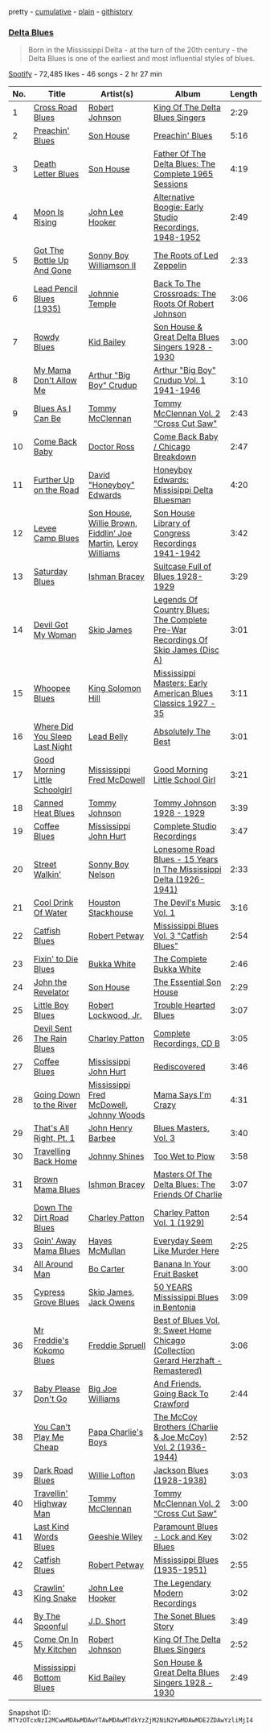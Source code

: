 pretty - [cumulative](/playlists/cumulative/37i9dQZF1DWSTHVqvNCwNq.md) - [plain](/playlists/plain/37i9dQZF1DWSTHVqvNCwNq) - [githistory](https://github.githistory.xyz/mackorone/spotify-playlist-archive/blob/main/playlists/plain/37i9dQZF1DWSTHVqvNCwNq)

### [Delta Blues](https://open.spotify.com/playlist/37i9dQZF1DWSTHVqvNCwNq)

> Born in the Mississippi Delta \- at the turn of the 20th century \- the Delta Blues is one of the earliest and most influential styles of blues.

[Spotify](https://open.spotify.com/user/spotify) - 72,485 likes - 46 songs - 2 hr 27 min

| No. | Title | Artist(s) | Album | Length |
|---|---|---|---|---|
| 1 | [Cross Road Blues](https://open.spotify.com/track/1TrGdXSgiBm8W68D2K1COG) | [Robert Johnson](https://open.spotify.com/artist/0f8MDDzIc6M4uH1xH0o0gy) | [King Of The Delta Blues Singers](https://open.spotify.com/album/2IWaNq5o4tG1w6yxve5BMU) | 2:29 |
| 2 | [Preachin' Blues](https://open.spotify.com/track/4YEoVkvvzx5eavtE2u5qG0) | [Son House](https://open.spotify.com/artist/15oeqKO5k5uZ5773tWvpda) | [Preachin' Blues](https://open.spotify.com/album/2jBR825FVmX6BelMes5U4G) | 5:16 |
| 3 | [Death Letter Blues](https://open.spotify.com/track/0W0euvQlhbcsTydzsD4EQk) | [Son House](https://open.spotify.com/artist/15oeqKO5k5uZ5773tWvpda) | [Father Of The Delta Blues: The Complete 1965 Sessions](https://open.spotify.com/album/5SsZBxF3sRSJnFd0rZ3vcF) | 4:19 |
| 4 | [Moon Is Rising](https://open.spotify.com/track/3WaC3Xx9ipaIAWE6OwpzCF) | [John Lee Hooker](https://open.spotify.com/artist/1yNOfXGQNGjAynk77wv85x) | [Alternative Boogie: Early Studio Recordings, 1948\-1952](https://open.spotify.com/album/0rGdGbskTT8NnfJwfDVEkc) | 2:49 |
| 5 | [Got The Bottle Up And Gone](https://open.spotify.com/track/54nkY5drz9k6z7M5EfbUqc) | [Sonny Boy Williamson II](https://open.spotify.com/artist/69VgCcXFV59QuQWEXSTxfK) | [The Roots of Led Zeppelin](https://open.spotify.com/album/2COvDjzoJTRf7Nliwcygz7) | 2:33 |
| 6 | [Lead Pencil Blues \(1935\)](https://open.spotify.com/track/2HtrbgSrkOm7HqrbD7DmGr) | [Johnnie Temple](https://open.spotify.com/artist/34gPHGwf8jTA2gqoskjZPE) | [Back To The Crossroads: The Roots Of Robert Johnson](https://open.spotify.com/album/6L3mNq3mwbboDq6iW4Y0mk) | 3:06 |
| 7 | [Rowdy Blues](https://open.spotify.com/track/75ToackOie9J7ZptaPbPxY) | [Kid Bailey](https://open.spotify.com/artist/4yPQvmHuBCWokkEvXIvPUD) | [Son House & Great Delta Blues Singers 1928 \- 1930](https://open.spotify.com/album/2fLEYffzYZrGXm0NIfKBfO) | 3:00 |
| 8 | [My Mama Don't Allow Me](https://open.spotify.com/track/0SVoYMEKJcY56RbGrU5Of5) | [Arthur "Big Boy" Crudup](https://open.spotify.com/artist/7dSnChJjb0jdfulJsIijoC) | [Arthur "Big Boy" Crudup Vol\. 1 1941\-1946](https://open.spotify.com/album/0W8si0dl1CD4U3ebkypkyp) | 3:10 |
| 9 | [Blues As I Can Be](https://open.spotify.com/track/4cEzHktMaGrNAw36GbNhwr) | [Tommy McClennan](https://open.spotify.com/artist/0m8dKC3T9anldCh2OgZ6pJ) | [Tommy McClennan Vol\. 2 "Cross Cut Saw"](https://open.spotify.com/album/1g9xtSDXkL2iHhYlMSM9Qv) | 2:43 |
| 10 | [Come Back Baby](https://open.spotify.com/track/061qVrfyTW07DCB9B4BBmI) | [Doctor Ross](https://open.spotify.com/artist/59gZhkxiZ8x4umU9ua2ZBn) | [Come Back Baby / Chicago Breakdown](https://open.spotify.com/album/14WqCYoHNfJBr2GCdsees3) | 2:47 |
| 11 | [Further Up on the Road](https://open.spotify.com/track/7n4zQp0b3vnsmcjmEfLo2r) | [David "Honeyboy" Edwards](https://open.spotify.com/artist/1TJ9XdOFUqlSduhAVV7YfR) | [Honeyboy Edwards: Missisippi Delta Bluesman](https://open.spotify.com/album/6GUzyOdb9vLQLIO9bswhQL) | 4:20 |
| 12 | [Levee Camp Blues](https://open.spotify.com/track/0QLGHswYCY4j0IAfqleuNw) | [Son House](https://open.spotify.com/artist/15oeqKO5k5uZ5773tWvpda), [Willie Brown](https://open.spotify.com/artist/6zxIBQ4sNvQCSkciayJxaS), [Fiddlin’ Joe Martin](https://open.spotify.com/artist/3raXFpk21XigZmb4xXG6qz), [Leroy Williams](https://open.spotify.com/artist/6uQnHbypkRY4KmLvJrs4OY) | [Son House Library of Congress Recordings 1941\-1942](https://open.spotify.com/album/2WC66jvXcoXHRqgfLTZ9Z5) | 3:42 |
| 13 | [Saturday Blues](https://open.spotify.com/track/46BA5xsc2MFgFef2wgT8G2) | [Ishman Bracey](https://open.spotify.com/artist/6jAZ0Vg8P52hUomLqMPXcS) | [Suitcase Full of Blues 1928\-1929](https://open.spotify.com/album/2oBd93fHMsEh2eA3ovOIJ5) | 3:29 |
| 14 | [Devil Got My Woman](https://open.spotify.com/track/1bWh9hOkQGahfQ0rEqvaGR) | [Skip James](https://open.spotify.com/artist/2zlMeTjA7szCmqcJjBzYXJ) | [Legends Of Country Blues: The Complete Pre\-War Recordings Of Skip James \(Disc A\)](https://open.spotify.com/album/2KNRkv1h7OYErPyhVIDQiV) | 3:01 |
| 15 | [Whoopee Blues](https://open.spotify.com/track/4RUCMtsSMsPQlt08nwmix8) | [King Solomon Hill](https://open.spotify.com/artist/5fJqKIhjv3fatslXWyKysG) | [Mississippi Masters: Early American Blues Classics 1927 \- 35](https://open.spotify.com/album/27nWGgtAdORVcReR3ppmpZ) | 3:11 |
| 16 | [Where Did You Sleep Last Night](https://open.spotify.com/track/3XdnNX0cPynrR7KdRoyjwa) | [Lead Belly](https://open.spotify.com/artist/3Ovf2lytXSXWFM2cwsJACC) | [Absolutely The Best](https://open.spotify.com/album/6I0A1EwU5SP9HCwweaWJIq) | 3:01 |
| 17 | [Good Morning Little Schoolgirl](https://open.spotify.com/track/7iILVc0DSgB37UYqxrbfRO) | [Mississippi Fred McDowell](https://open.spotify.com/artist/0elA30wLp3RmiPaGtU2jhQ) | [Good Morning Little School Girl](https://open.spotify.com/album/0ZLpHSm1AdcbL88zn1n1ki) | 3:21 |
| 18 | [Canned Heat Blues](https://open.spotify.com/track/1Uk2MppskA0wnHUj8JwYfC) | [Tommy Johnson](https://open.spotify.com/artist/6n4r5eMU2ZUiHPPWhFDcHq) | [Tommy Johnson 1928 \- 1929](https://open.spotify.com/album/1BrjO0ZJTNZliuhAi9Orf7) | 3:39 |
| 19 | [Coffee Blues](https://open.spotify.com/track/16GdiwewBf99MhUSVsxUBe) | [Mississippi John Hurt](https://open.spotify.com/artist/1FdwVX3yL8ITuRnTZxetsA) | [Complete Studio Recordings](https://open.spotify.com/album/5cwghugVHA8qva7hYvMPVJ) | 3:47 |
| 20 | [Street Walkin'](https://open.spotify.com/track/0w3lp6gfoUzjdhEFhvrxAP) | [Sonny Boy Nelson](https://open.spotify.com/artist/38FqeK3CPB9k6ZmIdsGWkC) | [Lonesome Road Blues \- 15 Years In The Mississippi Delta \(1926\-1941\)](https://open.spotify.com/album/5oGf3xPGdr6CHIvau7FUiy) | 2:33 |
| 21 | [Cool Drink Of Water](https://open.spotify.com/track/5Ys4D2UDLSO1WrH6x3JYKd) | [Houston Stackhouse](https://open.spotify.com/artist/2JQ9OGncNXR1tFPLInvlPb) | [The Devil's Music Vol\. 1](https://open.spotify.com/album/4iwZoEbealEbp0NJBOop57) | 3:16 |
| 22 | [Catfish Blues](https://open.spotify.com/track/7A9yfYiBXLEvKn1oJy3nPL) | [Robert Petway](https://open.spotify.com/artist/0zNSuwnNWdr8g5EmE0YWKx) | [Mississippi Blues Vol\. 3 "Catfish Blues"](https://open.spotify.com/album/4LjUYP4RO0OcX7f6lUVerz) | 2:54 |
| 23 | [Fixin' to Die Blues](https://open.spotify.com/track/00pz9LNt4VcgjyS0KmDb8l) | [Bukka White](https://open.spotify.com/artist/2gSskdDhLQCx3CQd6XKDhp) | [The Complete Bukka White](https://open.spotify.com/album/5dfO3AjDoZ2v3AptNahERl) | 2:46 |
| 24 | [John the Revelator](https://open.spotify.com/track/1bk9JeFpp42OBWjStkvm3F) | [Son House](https://open.spotify.com/artist/15oeqKO5k5uZ5773tWvpda) | [The Essential Son House](https://open.spotify.com/album/5uBEplFkFzmnjrWIWzuMp9) | 2:29 |
| 25 | [Little Boy Blues](https://open.spotify.com/track/27O30M436mQhCIraUKmO9o) | [Robert Lockwood, Jr.](https://open.spotify.com/artist/5hId7yMy0kbGP6IiKWVDql) | [Trouble Hearted Blues](https://open.spotify.com/album/3w2VGThFBaflAl70bu4Qww) | 3:07 |
| 26 | [Devil Sent The Rain Blues](https://open.spotify.com/track/6z7GYFQcNUkqjEOBWktpb5) | [Charley Patton](https://open.spotify.com/artist/7aExFIr0IHWO5aFjMrGwKw) | [Complete Recordings, CD B](https://open.spotify.com/album/5g5uCm26kMPe0oMk0NyIEk) | 3:05 |
| 27 | [Coffee Blues](https://open.spotify.com/track/2azwzKd8xYex2PyJEyl8BX) | [Mississippi John Hurt](https://open.spotify.com/artist/1FdwVX3yL8ITuRnTZxetsA) | [Rediscovered](https://open.spotify.com/album/7563JyVKfAPqonIxfTuU1p) | 3:46 |
| 28 | [Going Down to the River](https://open.spotify.com/track/25KHFUhAGPZwXru0cQAvhb) | [Mississippi Fred McDowell](https://open.spotify.com/artist/0elA30wLp3RmiPaGtU2jhQ), [Johnny Woods](https://open.spotify.com/artist/6GdRInP1426MCcMlxlwCE7) | [Mama Says I'm Crazy](https://open.spotify.com/album/7z8WLgxbWna9YgHjv7IH4U) | 4:31 |
| 29 | [That's All Right, Pt\. 1](https://open.spotify.com/track/24wSfBAKhkkug1ru5ojpw6) | [John Henry Barbee](https://open.spotify.com/artist/5AK5GroO11AWwphIKoPcGG) | [Blues Masters, Vol\. 3](https://open.spotify.com/album/5zadTf4irREd77rEq31PGY) | 3:40 |
| 30 | [Travelling Back Home](https://open.spotify.com/track/3cwtordfGGU2cpYEwQxJEd) | [Johnny Shines](https://open.spotify.com/artist/4FViGgjWpnJJ21reE6pHko) | [Too Wet to Plow](https://open.spotify.com/album/51swNhclsOSHdQRFHQcsjp) | 3:58 |
| 31 | [Brown Mama Blues](https://open.spotify.com/track/3Q7SBXSSwhdjrL5bXFh5CQ) | [Ishmon Bracey](https://open.spotify.com/artist/44GDyjmx3ZNRKlLlhggCgp) | [Masters Of The Delta Blues: The Friends Of Charlie](https://open.spotify.com/album/6Sz8sb77Kh6uEfMWRSCjBm) | 3:07 |
| 32 | [Down The Dirt Road Blues](https://open.spotify.com/track/4sCCIP8eG3HVizWnm1SQ0G) | [Charley Patton](https://open.spotify.com/artist/7aExFIr0IHWO5aFjMrGwKw) | [Charley Patton Vol\. 1 \(1929\)](https://open.spotify.com/album/0fWV8D1byaFWLivZSRqf8v) | 2:54 |
| 33 | [Goin' Away Mama Blues](https://open.spotify.com/track/2uMARFwLTasuuQ6cEChVBn) | [Hayes McMullan](https://open.spotify.com/artist/4ZuuzdsGaE5XzUajuwWk32) | [Everyday Seem Like Murder Here](https://open.spotify.com/album/5ZyZXEQwst3IGoXpT78TjF) | 2:25 |
| 34 | [All Around Man](https://open.spotify.com/track/04O45djDgdvw08HOkouSKW) | [Bo Carter](https://open.spotify.com/artist/2naDLHeKqXSHT3DMII2eqb) | [Banana In Your Fruit Basket](https://open.spotify.com/album/3qYkVib546DphLJWz1mHY6) | 3:00 |
| 35 | [Cypress Grove Blues](https://open.spotify.com/track/3JPS9XaJtmBQXyJLKR2twp) | [Skip James](https://open.spotify.com/artist/2zlMeTjA7szCmqcJjBzYXJ), [Jack Owens](https://open.spotify.com/artist/57mD2xpKgNANtlCSwNDQn5) | [50 YEARS Mississippi Blues in Bentonia](https://open.spotify.com/album/4yYLSeTmtInZXtSuy1rGav) | 3:09 |
| 36 | [Mr Freddie's Kokomo Blues](https://open.spotify.com/track/0NNsX9iY7shbtzCJg3DYRK) | [Freddie Spruell](https://open.spotify.com/artist/3ZYlbvC3pDe556D396tDYX) | [Best of Blues Vol\. 9: Sweet Home Chicago \(Collection Gerard Herzhaft \- Remastered\)](https://open.spotify.com/album/270BuNeZqDgIbHyVN6ydBY) | 3:06 |
| 37 | [Baby Please Don't Go](https://open.spotify.com/track/3lpj1UVCPnohjqGEwY0Lfl) | [Big Joe Williams](https://open.spotify.com/artist/07NzVZ0BHZ0QOOw7nGvCgo) | [And Friends, Going Back To Crawford](https://open.spotify.com/album/5Q4xMv1EGymfAz7gLMDJqN) | 2:44 |
| 38 | [You Can't Play Me Cheap](https://open.spotify.com/track/2BLNnKGGohCrCZJCYQkHhR) | [Papa Charlie's Boys](https://open.spotify.com/artist/3rASx4W8o44uXVrbv2DTD0) | [The McCoy Brothers \(Charlie & Joe McCoy\) Vol\. 2 \(1936\-1944\)](https://open.spotify.com/album/1Xrq4zowgBy55Lebz45rRc) | 2:52 |
| 39 | [Dark Road Blues](https://open.spotify.com/track/53UVR0PgoiYJR685pQChYS) | [Willie Lofton](https://open.spotify.com/artist/5f0CgU806B0KdEd0QY7Bf9) | [Jackson Blues \(1928\-1938\)](https://open.spotify.com/album/7E4TscdR2I9bX7s9mtDbBe) | 3:03 |
| 40 | [Travellin' Highway Man](https://open.spotify.com/track/5zvRTgNEcNk6pTPJPLSOuw) | [Tommy McClennan](https://open.spotify.com/artist/0m8dKC3T9anldCh2OgZ6pJ) | [Tommy McClennan Vol\. 2 "Cross Cut Saw"](https://open.spotify.com/album/1g9xtSDXkL2iHhYlMSM9Qv) | 3:00 |
| 41 | [Last Kind Words Blues](https://open.spotify.com/track/1o9D6eNx48cZyu5hlDnjNj) | [Geeshie Wiley](https://open.spotify.com/artist/1cKNtCaFs3dRO88WDOVTeg) | [Paramount Blues \- Lock and Key Blues](https://open.spotify.com/album/5IiApIz41TnFX0NNTmYNoC) | 3:02 |
| 42 | [Catfish Blues](https://open.spotify.com/track/7d89sBzsw47LbdprUMNyfJ) | [Robert Petway](https://open.spotify.com/artist/0zNSuwnNWdr8g5EmE0YWKx) | [Mississippi Blues \(1935\-1951\)](https://open.spotify.com/album/1tGPQ7JepAddVZ2506Wuu6) | 2:55 |
| 43 | [Crawlin' King Snake](https://open.spotify.com/track/3DQhvYiIPe7DrfTKuI2Uc6) | [John Lee Hooker](https://open.spotify.com/artist/1yNOfXGQNGjAynk77wv85x) | [The Legendary Modern Recordings](https://open.spotify.com/album/3VZo6Z4zqLnODmtIqmVemL) | 3:02 |
| 44 | [By The Spoonful](https://open.spotify.com/track/7oqDaJiG7dUvf7oIQrzGGF) | [J.D\. Short](https://open.spotify.com/artist/5aTQqSNBX17uG0FZxvorSz) | [The Sonet Blues Story](https://open.spotify.com/album/13JqwxkZBFM3B8kp86QsfZ) | 3:49 |
| 45 | [Come On In My Kitchen](https://open.spotify.com/track/10W125nMbncRGcXRBoACOx) | [Robert Johnson](https://open.spotify.com/artist/0f8MDDzIc6M4uH1xH0o0gy) | [King Of The Delta Blues Singers](https://open.spotify.com/album/2IWaNq5o4tG1w6yxve5BMU) | 2:52 |
| 46 | [Mississippi Bottom Blues](https://open.spotify.com/track/0trDFIYb4jdj9HOICf9dJc) | [Kid Bailey](https://open.spotify.com/artist/4yPQvmHuBCWokkEvXIvPUD) | [Son House & Great Delta Blues Singers 1928 \- 1930](https://open.spotify.com/album/2fLEYffzYZrGXm0NIfKBfO) | 2:49 |

Snapshot ID: `MTYzOTcxNzI2MCwwMDAwMDAwYTAwMDAwMTdkYzZjM2NiN2YwMDAwMDE2ZDAwYzliMjI4`